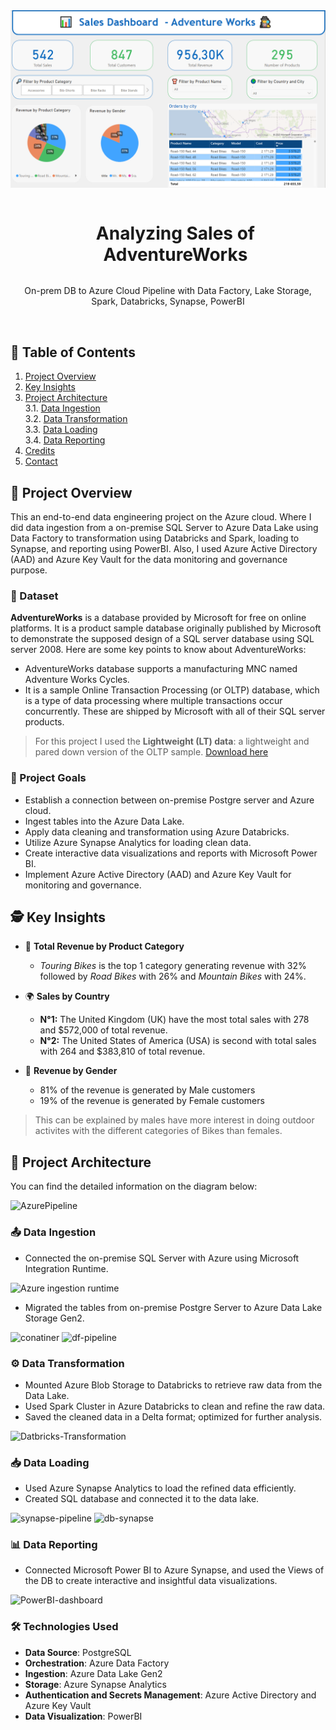 <div align="center">
<!--   <a href="https://lookerstudio.google.com/reporting/da5da0af-4be0-4f7d-a84b-f7c2892df612"> -->
    <img src="PowerBI-dashboard.PNG" alt="Banner" width="720">
  </a>

  <div id="user-content-toc">
    <ul>
      <summary><h1 style="display: inline-block;"> Analyzing Sales of AdventureWorks </h1></summary>
    </ul>
  </div>
  
  <p>On-prem DB to Azure Cloud Pipeline with Data Factory, Lake Storage, Spark, Databricks, Synapse, PowerBI</p>
</div>
<br>

## 📝 Table of Contents
1. [Project Overview](#introduction)
2. [Key Insights](#key-insights)
3. [Project Architecture](#project-architecture)  
  3.1. [Data Ingestion](#data-ingestion)  
  3.2. [Data Transformation](#data-transformation)  
  3.3. [Data Loading](#data-loading)  
  3.4. [Data Reporting](#data-reporting)
4. [Credits](#credits)
5. [Contact](#contact)

<a name="introduction"></a>
## 🔬 Project Overview 

This an end-to-end data engineering project on the Azure cloud. Where I did data ingestion from a on-premise SQL Server to Azure Data Lake using Data Factory to transformation using Databricks and Spark, loading to Synapse, and reporting using PowerBI. Also, I used Azure Active Directory (AAD) and Azure Key Vault for the data monitoring and governance purpose. 

### 💾 Dataset

**AdventureWorks** is a database provided by Microsoft for free on online platforms. It is a product sample database originally published by Microsoft to demonstrate the supposed design of a SQL server database using SQL server 2008. Here are some key points to know about AdventureWorks:

- AdventureWorks database supports a manufacturing MNC named Adventure Works Cycles.
- It is a sample Online Transaction Processing (or OLTP) database, which is a type of data processing where multiple transactions occur concurrently. These are shipped by Microsoft with all of their SQL server products.

> For this project I used the **Lightweight (LT) data**: a lightweight and pared down version of the OLTP sample. [Download here](https://github.com/Microsoft/sql-server-samples/releases/download/adventureworks/AdventureWorksLT2022.bak)

### 🎯 Project Goals

- Establish a connection between on-premise Postgre server and Azure cloud.
- Ingest tables into the Azure Data Lake.
- Apply data cleaning and transformation using Azure Databricks.
- Utilize Azure Synapse Analytics for loading clean data.
- Create interactive data visualizations and reports with Microsoft Power BI.
- Implement Azure Active Directory (AAD) and Azure Key Vault for monitoring and governance.

<a name="key-insights"></a>
## 🕵️ Key Insights

- 💸 **Total Revenue by Product Category**
  - *Touring Bikes* is the top 1 category generating revenue with 32% followed by *Road Bikes* with 26% and *Mountain Bikes* with 24%.
 
- 🌍 **Sales by Country**
  - **N°1:** The United Kingdom (UK) have the most total sales with 278 and $572,000 of total revenue.
  - **N°2:** The United States of America (USA) is second with total sales with 264 and $383,810 of total revenue.

- 🚻 **Revenue by Gender**
  - 81% of the revenue is generated by Male customers
  - 19% of the revenue is generated by Female customers  

> This can be explained by males have more interest in doing outdoor activites with the different categories of Bikes than females.

<a name="project-architecture"></a>
## 📝 Project Architecture

You can find the detailed information on the diagram below:

![AzurePipeline](https://github.com/Glavian3/Azure-Data-Engineering-End-to-End/assets/53813196/01f9d571-8b24-4c52-a279-1655ff487b8b)

<a name="data-ingestion"></a>
### 📤 Data Ingestion
- Connected the on-premise SQL Server with Azure using Microsoft Integration Runtime.

![Azure ingestion runtime](https://github.com/Glavian3/Azure-Data-Engineering-End-to-End/assets/53813196/e3e83d13-508b-4ad1-8f2f-5ec4ae82ff07)

- Migrated the tables from on-premise Postgre Server to Azure Data Lake Storage Gen2.

![conatiner](https://github.com/Glavian3/Azure-Data-Engineering-End-to-End/assets/53813196/2012f7e0-a5f8-47ac-ad34-44f05ce16c13)
![df-pipeline](https://github.com/Glavian3/Azure-Data-Engineering-End-to-End/assets/53813196/adfeb978-4bc6-4d6b-9210-9391f9ee14ee)

<a name="data-transformation"></a>
### ⚙️ Data Transformation
- Mounted Azure Blob Storage to Databricks to retrieve raw data from the Data Lake.
- Used Spark Cluster in Azure Databricks to clean and refine the raw data.
- Saved the cleaned data in a Delta format; optimized for further analysis.

![Datbricks-Transformation](https://github.com/Glavian3/Azure-Data-Engineering-End-to-End/assets/53813196/136a35ae-950b-4653-bd84-1c5690a20cd8)


<a name="data-loading"></a>
### 📥 Data Loading
- Used Azure Synapse Analytics to load the refined data efficiently.
- Created SQL database and connected it to the data lake.

![synapse-pipeline](https://github.com/Glavian3/Azure-Data-Engineering-End-to-End/assets/53813196/8f6c72cb-3787-4819-86ec-754a71826388)
![db-synapse](https://github.com/Glavian3/Azure-Data-Engineering-End-to-End/assets/53813196/e9b8e375-d7a5-4213-a4db-97d679500c9b)
<a name="data-reporting"></a>
### 📊 Data Reporting
- Connected Microsoft Power BI to Azure Synapse, and used the Views of the DB to create interactive and insightful data visualizations.

![PowerBI-dashboard](https://github.com/Glavian3/Azure-Data-Engineering-End-to-End/assets/53813196/bbc889c8-74eb-475e-bc7f-0d93040f211f)

### 🛠️ Technologies Used

- **Data Source**: PostgreSQL
- **Orchestration**: Azure Data Factory
- **Ingestion**: Azure Data Lake Gen2
- **Storage**: Azure Synapse Analytics
- **Authentication and Secrets Management**: Azure Active Directory and Azure Key Vault
- **Data Visualization**: PowerBI
